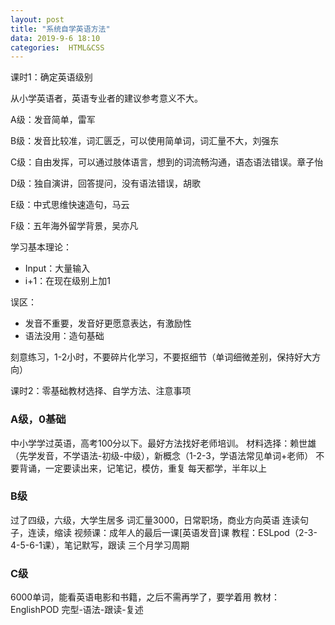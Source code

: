 ```yaml
---
layout: post
title: "系统自学英语方法"
data: 2019-9-6 18:10
categories:  HTML&CSS
---
```


课时1：确定英语级别

从小学英语者，英语专业者的建议参考意义不大。

A级：发音简单，雷军

B级：发音比较准，词汇匮乏，可以使用简单词，词汇量不大，刘强东

C级：自由发挥，可以通过肢体语言，想到的词流畅沟通，语态语法错误。章子怡

D级：独自演讲，回答提问，没有语法错误，胡歌

E级：中式思维快速造句，马云

F级：五年海外留学背景，吴亦凡

学习基本理论：
* Input：大量输入
* i+1：在现在级别上加1

误区：
* 发音不重要，发音好更愿意表达，有激励性
* 语法没用：造句基础

刻意练习，1-2小时，不要碎片化学习，不要抠细节（单词细微差别，保持好大方向）

课时2：零基础教材选择、自学方法、注意事项

### A级，0基础
中小学学过英语，高考100分以下。最好方法找好老师培训。
材料选择：赖世雄（先学发音，不学语法-初级-中级），新概念（1-2-3，学语法常见单词+老师）
不要背诵，一定要读出来，记笔记，模仿，重复
每天都学，半年以上

### B级
过了四级，六级，大学生居多
词汇量3000，日常职场，商业方向英语
连读句子，连读，缩读
视频课：成年人的最后一课[英语发音]课
教程：ESLpod（2-3-4-5-6-1课），笔记默写，跟读
三个月学习周期

### C级
6000单词，能看英语电影和书籍，之后不需再学了，要学着用
教材：EnglishPOD
完型-语法-跟读-复述 


